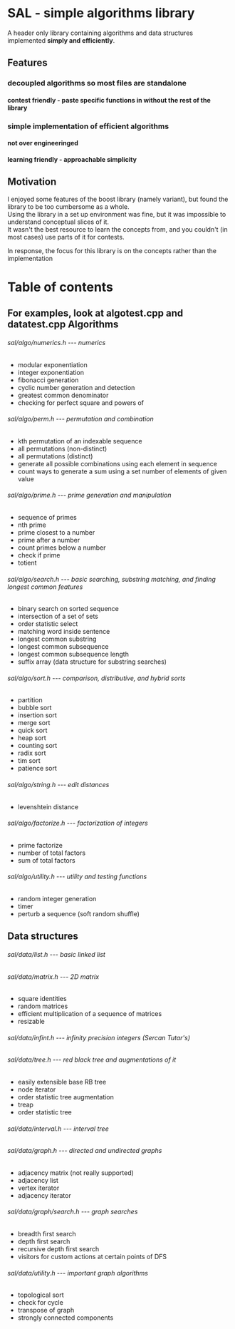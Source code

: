 SAL - simple algorithms library
===

A header only library containing algorithms and data structures implemented <b>simply and efficiently</b>.

Features
---
### decoupled algorithms so most files are standalone 
#### contest friendly - paste specific functions in without the rest of the library

### simple implementation of efficient algorithms 
#### not over engineeringed
#### learning friendly - approachable simplicity

Motivation
---
I enjoyed some features of the boost library (namely variant), but found the library to be too cumbersome as a whole.  
Using the library in a set up environment was fine, but it was impossible to understand conceptual slices of it.  
It wasn't the best resource to learn the concepts from, and you couldn't (in most cases) use parts of it for contests.  

In response, the focus for this library is on the concepts rather than the implementation

Table of contents
===
For examples, look at algotest.cpp and datatest.cpp
Algorithms
---
###### sal/algo/numerics.h --- numerics
- modular exponentiation
- integer exponentiation
- fibonacci generation
- cyclic number generation and detection
- greatest common denominator
- checking for perfect square and powers of

###### sal/algo/perm.h --- permutation and combination
- kth permutation of an indexable sequence
- all permutations (non-distinct)
- all permutations (distinct)
- generate all possible combinations using each element in sequence
- count ways to generate a sum using a set number of elements of given value

###### sal/algo/prime.h --- prime generation and manipulation
- sequence of primes
- nth prime
- prime closest to a number
- prime after a number
- count primes below a number
- check if prime
- totient 

###### sal/algo/search.h --- basic searching, substring matching, and finding longest common features
- binary search on sorted sequence
- intersection of a set of sets
- order statistic select 
- matching word inside sentence
- longest common substring
- longest common subsequence
- longest common subsequence length
- suffix array (data structure for substring searches)

###### sal/algo/sort.h --- comparison, distributive, and hybrid sorts
- partition
- bubble sort
- insertion sort
- merge sort
- quick sort
- heap sort
- counting sort
- radix sort
- tim sort
- patience sort

###### sal/algo/string.h --- edit distances
- levenshtein distance

###### sal/algo/factorize.h --- factorization of integers
- prime factorize
- number of total factors
- sum of total factors

###### sal/algo/utility.h --- utility and testing functions
- random integer generation
- timer
- perturb a sequence (soft random shuffle)


Data structures
---
###### sal/data/list.h --- basic linked list

###### sal/data/matrix.h --- 2D matrix
- square identities
- random matrices
- efficient multiplication of a sequence of matrices
- resizable

###### sal/data/infint.h --- infinity precision integers (Sercan Tutar's)

###### sal/data/tree.h --- red black tree and augmentations of it
- easily extensible base RB tree
- node iterator
- order statistic tree augmentation
- treap
- order statistic tree

###### sal/data/interval.h --- interval tree

###### sal/data/graph.h --- directed and undirected graphs
- adjacency matrix (not really supported)
- adjacency list
- vertex iterator
- adjacency iterator

###### sal/data/graph/search.h --- graph searches
- breadth first search
- depth first search
- recursive depth first search
- visitors for custom actions at certain points of DFS

###### sal/data/utility.h --- important graph algorithms
- topological sort
- check for cycle
- transpose of graph
- strongly connected components




